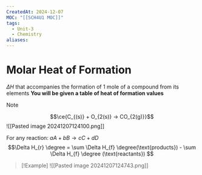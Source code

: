 ```yaml
---
CreatedAt: 2024-12-07
MOC: "[[SCH4U1 MOC]]"
tags:
  - Unit-3
  - Chemistry
aliases:
---
```

# Molar Heat of Formation
$\Delta H$ that accompanies the formation of 1 mole of a compound from its elements
**You will be given a table of heat of formation values**
<!--ID: 1757893916200-->


> [!NOTE]
> 
> $$\ce{C_{(s)} + O_{2(s)} -> CO_{2(g)}}$$
> ![[Pasted image 20241207124100.png]]
> 
> For any reaction: $aA + bB \to cC +dD$
> $$\Delta H_{r} \degree = \sum \Delta H_{f} \degree(\text{products}) - \sum \Delta H_{f} \degree (\text{reactants}) $$

> [!Example]
> ![[Pasted image 20241207124743.png]]
